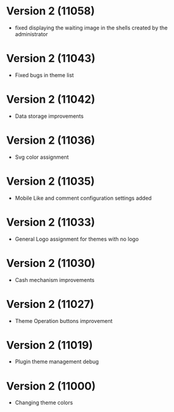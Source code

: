 # Version 2 (11058)
- fixed displaying the waiting image in the shells created by the administrator

# Version 2 (11043)
- Fixed bugs in theme list

# Version 2 (11042)
- Data storage improvements

# Version 2 (11036)
- Svg color assignment

# Version 2 (11035)
- Mobile Like and comment configuration settings added

# Version 2 (11033)
- General Logo assignment for themes with no logo

# Version 2 (11030)
- Cash mechanism improvements

# Version 2 (11027)
- Theme Operation buttons improvement

# Version 2 (11019)
- Plugin theme management debug 

# Version 2 (11000)
- Changing theme colors
